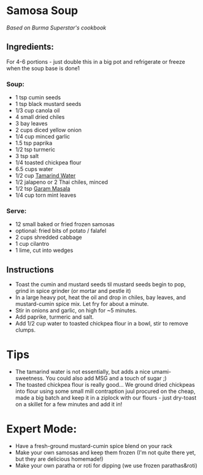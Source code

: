 # Samosa Soup

*Based on Burma Superstar's cookbook*

## Ingredients:

For 4-6 portions - just double this in a big pot and refrigerate or freeze when the soup base is done1

### Soup:
- 1 tsp cumin seeds
- 1 tsp black mustard seeds
- 1/3 cup canola oil
- 4 small dried chiles
- 3 bay leaves
- 2 cups diced yellow onion
- 1/4 cup minced garlic
- 1.5 tsp paprika
- 1/2 tsp turmeric
- 3 tsp salt
- 1/4 toasted chickpea flour
- 6.5 cups water
- 1/2 cup [Tamarind Water](tamarindwater.md)
- 1/2 jalapeno or 2 Thai chiles, minced
- 1/2 tsp [Garam Masala](spiceblends/garammasala.md)
- 1/4 cup torn mint leaves

### Serve:
- 12 small baked or fried frozen samosas
- optional: fried bits of potato / falafel
- 2 cups shredded cabbage
- 1 cup cilantro
- 1 lime, cut into wedges

## Instructions
* Toast the cumin and mustard seeds til mustard seeds begin to pop, grind in spice grinder (or mortar and pestle it)
* In a large heavy pot, heat the oil and drop in chiles, bay leaves, and mustard-cumin spice mix. Let fry for about a minute.
* Stir in onions and garlic, on high for ~5 minutes.
* Add paprike, turmeric and salt.
* Add 1/2 cup water to toasted chickpea flour in a bowl, stir to remove clumps.

# Tips
* The tamarind water is not essentially, but adds a nice umami-sweetness. You could also add MSG and a touch of sugar ;)
* The toasted chickpea flour is really good... We ground dried chickpeas into flour using some small mill contraption juul procured on the cheap, made a big batch and keep it in a ziplock with our flours - just dry-toast on a skillet for a few minutes and add it in!

# Expert Mode:
* Have a fresh-ground mustard-cumin spice blend on your rack
* Make your own samosas and keep them frozen (I'm not quite there yet, but they are delicious homemade!)
* Make your own paratha or roti for dipping (we use frozen parathas&roti)

